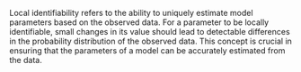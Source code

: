 
Local identifiability refers to the ability to uniquely estimate model parameters based on the observed data. For a parameter to be locally identifiable, small changes in its value should lead to detectable differences in the probability distribution of the observed data. This concept is crucial in ensuring that the parameters of a model can be accurately estimated from the data.